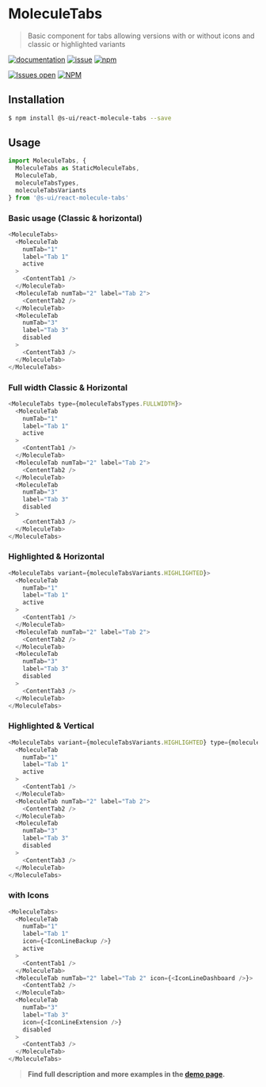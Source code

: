 # MoleculeTabs

> Basic component for tabs allowing versions with or without icons and classic or highlighted variants

[![documentation](https://img.shields.io/badge/read%20the%20doc-black?logo=readthedocs)](https://sui-components.vercel.app/workbench/molecule/tabs/)
[![issue](https://img.shields.io/badge/report%20a%20bug-black?logo=openbugbounty&logoColor=red)](https://github.com/SUI-Components/sui-components/issues/new?&projects=4&template=bug-report.yml&assignees=&template=report-a-bug.yml&title=🪲+&labels=bug,component,molecule,tabs)
[![npm](https://img.shields.io/npm/dt/%40s-ui/react-molecule-tabs?logo=npm&labelColor=black)](https://www.npmjs.com/package/@s-ui/react-molecule-tabs)

[![Issues open](https://img.shields.io/github/issues-search/SUI-Components/sui-components?query=is%3Aopen%20label%3Acomponent%20label%3Atabs&logo=openbugbounty&logoColor=red&label=issues%20open&color=red)](https://github.com/SUI-Components/sui-components/issues?q=is%3Aopen+label%3Acomponent+label%3Atabs)
[![NPM](https://img.shields.io/npm/l/%40s-ui%2Freact-molecule-tabs)](https://github.com/SUI-Components/sui-components/blob/main/components/molecule/tabs/LICENSE.md)

## Installation

```sh
$ npm install @s-ui/react-molecule-tabs --save
```

## Usage

```js
import MoleculeTabs, {
  MoleculeTabs as StaticMoleculeTabs,
  MoleculeTab,
  moleculeTabsTypes,
  moleculeTabsVariants
} from '@s-ui/react-molecule-tabs'
```

### Basic usage (Classic & horizontal)

```js
<MoleculeTabs>
  <MoleculeTab
    numTab="1"
    label="Tab 1"
    active
  >
    <ContentTab1 />
  </MoleculeTab>
  <MoleculeTab numTab="2" label="Tab 2">
    <ContentTab2 />
  </MoleculeTab>
  <MoleculeTab
    numTab="3"
    label="Tab 3"
    disabled
  >
    <ContentTab3 />
  </MoleculeTab>
</MoleculeTabs>
```


### Full width Classic & Horizontal
```js
<MoleculeTabs type={moleculeTabsTypes.FULLWIDTH}>
  <MoleculeTab
    numTab="1"
    label="Tab 1"
    active
  >
    <ContentTab1 />
  </MoleculeTab>
  <MoleculeTab numTab="2" label="Tab 2">
    <ContentTab2 />
  </MoleculeTab>
  <MoleculeTab
    numTab="3"
    label="Tab 3"
    disabled
  >
    <ContentTab3 />
  </MoleculeTab>
</MoleculeTabs>
```

### Highlighted & Horizontal
```js
<MoleculeTabs variant={moleculeTabsVariants.HIGHLIGHTED}>
  <MoleculeTab
    numTab="1"
    label="Tab 1"
    active
  >
    <ContentTab1 />
  </MoleculeTab>
  <MoleculeTab numTab="2" label="Tab 2">
    <ContentTab2 />
  </MoleculeTab>
  <MoleculeTab
    numTab="3"
    label="Tab 3"
    disabled
  >
    <ContentTab3 />
  </MoleculeTab>
</MoleculeTabs>
```


### Highlighted & Vertical
```js
<MoleculeTabs variant={moleculeTabsVariants.HIGHLIGHTED} type={moleculeTabsTypes.VERTICAL}>
  <MoleculeTab
    numTab="1"
    label="Tab 1"
    active
  >
    <ContentTab1 />
  </MoleculeTab>
  <MoleculeTab numTab="2" label="Tab 2">
    <ContentTab2 />
  </MoleculeTab>
  <MoleculeTab
    numTab="3"
    label="Tab 3"
    disabled
  >
    <ContentTab3 />
  </MoleculeTab>
</MoleculeTabs>
```

### with Icons

```js
<MoleculeTabs>
  <MoleculeTab
    numTab="1"
    label="Tab 1"
    icon={<IconLineBackup />}
    active
  >
    <ContentTab1 />
  </MoleculeTab>
  <MoleculeTab numTab="2" label="Tab 2" icon={<IconLineDashboard />}>
    <ContentTab2 />
  </MoleculeTab>
  <MoleculeTab
    numTab="3"
    label="Tab 3"
    icon={<IconLineExtension />}
    disabled
  >
    <ContentTab3 />
  </MoleculeTab>
</MoleculeTabs>
```


> **Find full description and more examples in the [demo page](https://sui-components.now.sh/workbench/molecule/tabs/demo).**
